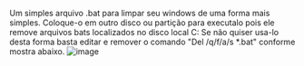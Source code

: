 Um simples arquivo .bat para limpar seu windows de uma forma mais simples.
Coloque-o em outro disco ou partição para executalo pois ele remove arquivos bats localizados no disco local C: Se não quiser usa-lo desta forma basta editar e remover o comando "Del /q/f/a/s *.bat" conforme mostra abaixo.
![image](https://github.com/user-attachments/assets/97de8d5e-4130-46cf-b39a-b1effe347a99)
